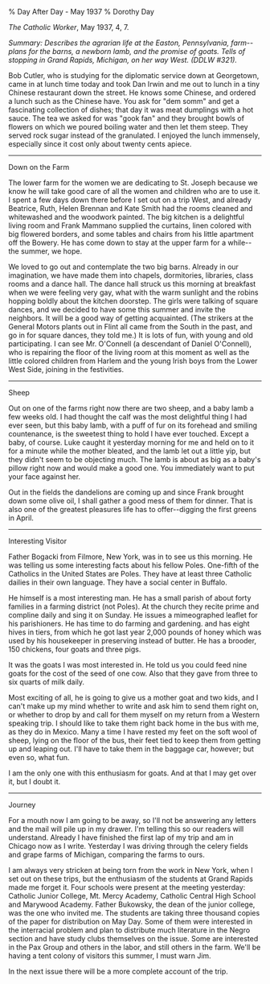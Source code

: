 % Day After Day - May 1937
% Dorothy Day

*The Catholic Worker*, May 1937, 4, 7.

*Summary: Describes the agrarian life at the Easton, Pennsylvania,
farm--plans for the barns, a newborn lamb, and the promise of goats.
Tells of stopping in Grand Rapids, Michigan, on her way West. (DDLW
\#321).*

Bob Cutler, who is studying for the diplomatic service down at
Georgetown, came in at lunch time today and took Dan Irwin and me out to
lunch in a tiny Chinese restaurant down the street. He knows some
Chinese, and ordered a lunch such as the Chinese have. You ask for "dem
somm" and get a fascinating collection of dishes; that day it was meat
dumplings with a hot sauce. The tea we asked for was "gook fan" and they
brought bowls of flowers on which we poured boiling water and then let
them steep. They served rock sugar instead of the granulated. I enjoyed
the lunch immensely, especially since it cost only about twenty cents
apiece.

****

Down on the Farm

The lower farm for the women we are dedicating to St. Joseph because we
know he will take good care of all the women and children who are to use
it. I spent a few days down there before I set out on a trip West, and
already Beatrice, Ruth, Helen Brennan and Kate Smith had the rooms
cleaned and whitewashed and the woodwork painted. The big kitchen is a
delightful living room and Frank Mammano supplied the curtains, linen
colored with big flowered borders, and some tables and chairs from his
little apartment off the Bowery. He has come down to stay at the upper
farm for a while--the summer, we hope.

We loved to go out and contemplate the two big barns. Already in our
imagination, we have made them into chapels, dormitories, libraries,
class rooms and a dance hall. The dance hall struck us this morning at
breakfast when we were feeling very gay, what with the warm sunlight and
the robins hopping boldly about the kitchen doorstep. The girls were
talking of square dances, and we decided to have some this summer and
invite the neighbors. It will be a good way of getting acquainted. (The
strikers at the General Motors plants out in Flint all came from the
South in the past, and go in for square dances, they told me.) It is
lots of fun, with young and old participating. I can see Mr. O'Connell
(a descendant of Daniel O'Connell), who is repairing the floor of the
living room at this moment as well as the little colored children from
Harlem and the young Irish boys from the Lower West Side, joining in the
festivities.

****

Sheep

Out on one of the farms right now there are two sheep, and a baby lamb a
few weeks old. I had thought the calf was the most delightful thing I
had ever seen, but this baby lamb, with a puff of fur on its forehead
and smiling countenance, is the sweetest thing to hold I have ever
touched. Except a baby, of course. Luke caught it yesterday morning for
me and held on to it for a minute while the mother bleated, and the lamb
let out a little yip, but they didn't seem to be objecting much. The
lamb is about as big as a baby's pillow right now and would make a good
one. You immediately want to put your face against her.

Out in the fields the dandelions are coming up and since Frank brought
down some olive oil, I shall gather a good mess of them for dinner. That
is also one of the greatest pleasures life has to offer--digging the
first greens in April.

****

Interesting Visitor

Father Bogacki from Filmore, New York, was in to see us this morning. He
was telling us some interesting facts about his fellow Poles. One-fifth
of the Catholics in the United States are Poles. They have at least
three Catholic dailies in their own language. They have a social center
in Buffalo.

He himself is a most interesting man. He has a small parish of about
forty families in a farming district (not Poles). At the church they
recite prime and compline daily and sing it on Sunday. He issues a
mimeographed leaflet for his parishioners. He has time to do farming and
gardening. and has eight hives in tiers, from which he got last year
2,000 pounds of honey which was used by his housekeeper in preserving
instead of butter. He has a brooder, 150 chickens, four goats and three
pigs.

It was the goats I was most interested in. He told us you could feed
nine goats for the cost of the seed of one cow. Also that they gave from
three to six quarts of milk daily.

Most exciting of all, he is going to give us a mother goat and two kids,
and I can't make up my mind whether to write and ask him to send them
right on, or whether to drop by and call for them myself on my return
from a Western speaking trip. I should like to take them right back home
in the bus with me, as they do in Mexico. Many a time I have rested my
feet on the soft wool of sheep, lying on the floor of the bus, their
feet tied to keep them from getting up and leaping out. I'll have to
take them in the baggage car, however; but even so, what fun.

I am the only one with this enthusiasm for goats. And at that I may get
over it, but I doubt it.

****

Journey

For a mouth now I am going to be away, so I'll not be answering any
letters and the mail will pile up in my drawer. I'm telling this so our
readers will understand. Already I have finished the first lap of my
trip and am in Chicago now as I write. Yesterday I was driving through
the celery fields and grape farms of Michigan, comparing the farms to
ours.

I am always very stricken at being torn from the work in New York, when
I set out on these trips, but the enthusiasm of the students at Grand
Rapids made me forget it. Four schools were present at the meeting
yesterday: Catholic Junior College, Mt. Mercy Academy, Catholic Central
High School and Marywood Academy. Father Bukowsky, the dean of the
junior college, was the one who invited me. The students are taking
three thousand copies of the paper for distribution on May Day. Some of
them were interested in the interracial problem and plan to distribute
much literature in the Negro section and have study clubs themselves on
the issue. Some are interested in the Pax Group and others in the labor,
and still others in the farm. We'll be having a tent colony of visitors
this summer, I must warn Jim.

In the next issue there will be a more complete account of the trip.
